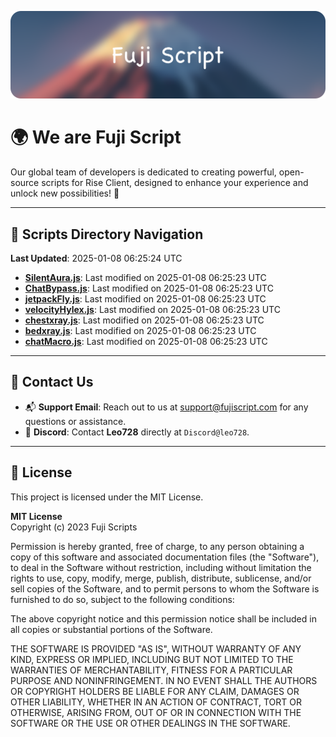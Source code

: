 ![Banner](.github/b.webp)

# 🌍 **We are Fuji Script**

Our global team of developers is dedicated to creating powerful, open-source scripts for Rise Client, designed to enhance your experience and unlock new possibilities! 🌟

---
<!-- SCRIPTS_NAVIGATION_START -->
## 📂 **Scripts Directory Navigation**

**Last Updated**: 2025-01-08 06:25:24 UTC

- **[SilentAura.js](scripts/SilentAura.js)**: Last modified on 2025-01-08 06:25:23 UTC
- **[ChatBypass.js](scripts/ChatBypass.js)**: Last modified on 2025-01-08 06:25:23 UTC
- **[jetpackFly.js](scripts/jetpackFly.js)**: Last modified on 2025-01-08 06:25:23 UTC
- **[velocityHylex.js](scripts/velocityHylex.js)**: Last modified on 2025-01-08 06:25:23 UTC
- **[chestxray.js](scripts/chestxray.js)**: Last modified on 2025-01-08 06:25:23 UTC
- **[bedxray.js](scripts/bedxray.js)**: Last modified on 2025-01-08 06:25:23 UTC
- **[chatMacro.js](scripts/chatMacro.js)**: Last modified on 2025-01-08 06:25:23 UTC

<!-- SCRIPTS_NAVIGATION_END -->

---

## 💬 **Contact Us**  
- 📬 **Support Email**: Reach out to us at [support@fujiscript.com](mailto:support@fujiscript.com) for any questions or assistance.  
- 💬 **Discord**: Contact **Leo728** directly at `Discord@leo728`.

---

## 📜 **License**

This project is licensed under the MIT License.  

**MIT License**  
Copyright (c) 2023 Fuji Scripts  

Permission is hereby granted, free of charge, to any person obtaining a copy of this software and associated documentation files (the "Software"), to deal in the Software without restriction, including without limitation the rights to use, copy, modify, merge, publish, distribute, sublicense, and/or sell copies of the Software, and to permit persons to whom the Software is furnished to do so, subject to the following conditions:  

The above copyright notice and this permission notice shall be included in all copies or substantial portions of the Software.  

THE SOFTWARE IS PROVIDED "AS IS", WITHOUT WARRANTY OF ANY KIND, EXPRESS OR IMPLIED, INCLUDING BUT NOT LIMITED TO THE WARRANTIES OF MERCHANTABILITY, FITNESS FOR A PARTICULAR PURPOSE AND NONINFRINGEMENT. IN NO EVENT SHALL THE AUTHORS OR COPYRIGHT HOLDERS BE LIABLE FOR ANY CLAIM, DAMAGES OR OTHER LIABILITY, WHETHER IN AN ACTION OF CONTRACT, TORT OR OTHERWISE, ARISING FROM, OUT OF OR IN CONNECTION WITH THE SOFTWARE OR THE USE OR OTHER DEALINGS IN THE SOFTWARE.  
